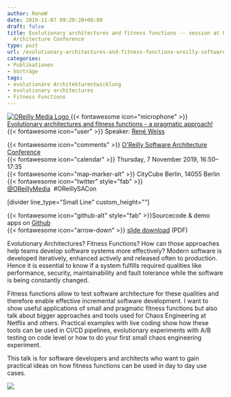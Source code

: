 ```yaml
---
author: ReneW
date: 2019-11-07 09:20:20+00:00
draft: false
title: Evolutionary architectures and fitness functions -- session at O'Reilly Software
  Architecture Conference
type: post
url: /evolutionary-architectures-and-fitness-functions-oreilly-software-architecture-conference/
categories:
- Publikationen
- Vorträge
tags:
- evolutionäre Architekturentwicklung
- evolutionary architectures
- Fitness Functions
---
```


[![OReilly Media Logo](https://www.embarc.de/wp-content/uploads/2019/10/OReilly_Media_logo_trs-300x240.png)
](https://conferences.oreilly.com/software-architecture/sa-eu){{< fontawesome icon="microphone" >}} [Evolutionary architectures and fitness functions - a pragmatic approach!](https://conferences.oreilly.com/software-architecture/sa-eu/public/schedule/detail/78740)  
{{< fontawesome icon="user" >}} Speaker: [René Weiss](https://www.embarc.de/rene-weiss/)




{{< fontawesome icon="comments" >}} [O'Reilly Software Architecture Conference](https://conferences.oreilly.com/software-architecture/sa-eu)  
{{< fontawesome icon="calendar" >}} Thursday, 7 November 2019, 16:50–17:35  
{{< fontawesome icon="map-marker-alt" >}} CityCube Berlin, 14055 Berlin  
{{< fontawesome icon="twitter" style="fab" >}} [@OReillyMedia](https://twitter.com/oreillymedia)  #OReillySACon




[divider line_type="Small Line" custom_height=""]




{{< fontawesome icon="github-alt" style="fab" >}}Sourcecode & demo apps on [Github](https://github.com/embarced/SoftwareArchitectureConference2019)  
{{< fontawesome icon="arrow-down" >}} [slide download](https://www.embarc.de/wp-content/uploads/2019/11/RWeiss_OReilly_201911_PragmaticFitnessFunctions_final-optimiert.pdf) (PDF)











Evolutionary Architectures? Fitness Functions? How can those approaches help teams develop software systems more effectively? Modern software is developed iteratively, enhanced actively and released often to production. Hence it is essential to know if a system fulfills required qualities like performance, security, maintainability and fault tolerance while the software is being constantly changed.




Fitness functions allow to test software architecture for these qualities and therefore enable effective incremental software development. I want to show useful applications of small and pragmatic fitness functions but also talk about bigger approaches and tools used for Chaos Engineering at Netflix and others. Practical examples with live coding show how these tools can be used in CI/CD pipelines, evolutionary experiments with A/B testing on code level or how to do your first small chaos engineering experiment.




This talk is for software developers and architects who want to gain practical ideas on how fitness functions can be used in day to day use cases.




[![](https://www.embarc.de/wp-content/uploads/2019/11/OReilly_FitnessFuctions_RWeiss_Berlin2019_slides.png)
](https://www.embarc.de/wp-content/uploads/2019/11/RWeiss_OReilly_201911_PragmaticFitnessFunctions_final-optimiert.pdf)










